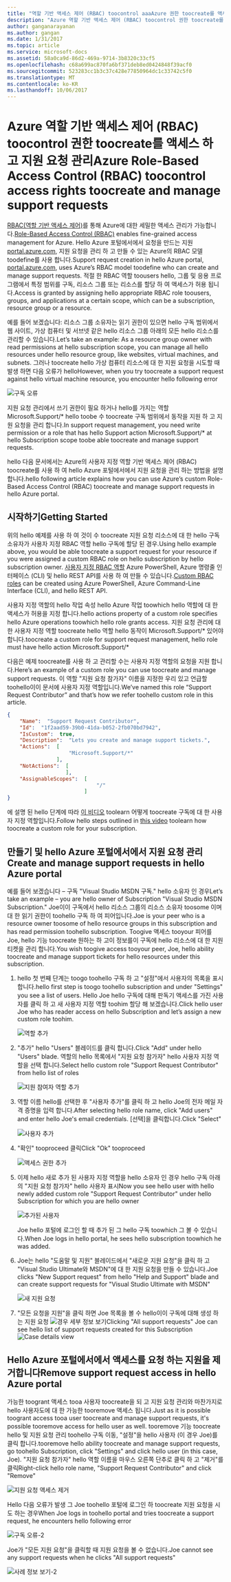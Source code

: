 ```yaml
---
title: "역할 기반 액세스 제어 (RBAC) toocontrol aaaAzure 권한 toocreate를 액세스 하 고 지원 요청 관리 | Microsoft Docs"
description: "Azure 역할 기반 액세스 제어 (RBAC) toocontrol 권한 toocreate를 액세스 하 고 지원 요청 관리"
author: ganganarayanan
ms.author: gangan
ms.date: 1/31/2017
ms.topic: article
ms.service: microsoft-docs
ms.assetid: 58a0ca9d-86d2-469a-9714-3b8320c33cf5
ms.openlocfilehash: c68a699ac870fa6bf371deb8ed0424848f39acf0
ms.sourcegitcommit: 523283cc1b3c37c428e77850964dc1c33742c5f0
ms.translationtype: MT
ms.contentlocale: ko-KR
ms.lasthandoff: 10/06/2017
---
```

# <a name="azure-role-based-access-control-rbac-toocontrol-access-rights-toocreate-and-manage-support-requests"></a><span data-ttu-id="0a4af-103">Azure 역할 기반 액세스 제어 (RBAC) toocontrol 권한 toocreate를 액세스 하 고 지원 요청 관리</span><span class="sxs-lookup"><span data-stu-id="0a4af-103">Azure Role-Based Access Control (RBAC) toocontrol access rights toocreate and manage support requests</span></span>

<span data-ttu-id="0a4af-104">[RBAC(역할 기반 액세스 제어)](https://docs.microsoft.com/azure/active-directory/role-based-access-control-what-is)를 통해 Azure에 대한 세밀한 액세스 관리가 가능합니다.</span><span class="sxs-lookup"><span data-stu-id="0a4af-104">[Role-Based Access Control (RBAC)](https://docs.microsoft.com/azure/active-directory/role-based-access-control-what-is) enables fine-grained access management for Azure.</span></span>
<span data-ttu-id="0a4af-105">Hello Azure 포털에서에서 요청을 만드는 지원 [portal.azure.com](https://portal.azure.com), 지원 요청을 관리 하 고 만들 수 있는 Azure의 RBAC 모델 toodefine를 사용 합니다.</span><span class="sxs-lookup"><span data-stu-id="0a4af-105">Support request creation in hello Azure portal, [portal.azure.com](https://portal.azure.com), uses Azure’s RBAC model toodefine who can create and manage support requests.</span></span>
<span data-ttu-id="0a4af-106">적절 한 RBAC 역할 toousers hello, 그룹 및 응용 프로그램에서 특정 범위를 구독, 리소스 그룹 또는 리소스를 할당 하 여 액세스가 허용 됩니다.</span><span class="sxs-lookup"><span data-stu-id="0a4af-106">Access is granted by assigning hello appropriate RBAC role toousers, groups, and applications at a certain scope, which can be a subscription, resource group or a resource.</span></span>

<span data-ttu-id="0a4af-107">예를 들어 보겠습니다: 리소스 그룹 소유자는 읽기 권한이 있으면 hello 구독 범위에서 웹 사이트, 가상 컴퓨터 및 서브넷 같은 hello 리소스 그룹 아래의 모든 hello 리소스를 관리할 수 있습니다.</span><span class="sxs-lookup"><span data-stu-id="0a4af-107">Let’s take an example: As a resource group owner with read permissions at hello subscription scope, you can manage all hello resources under hello resource group, like websites, virtual machines, and subnets.</span></span>
<span data-ttu-id="0a4af-108">그러나 toocreate hello 가상 컴퓨터 리소스에 대 한 지원 요청을 시도할 때 발생 하면 다음 오류가 hello</span><span class="sxs-lookup"><span data-stu-id="0a4af-108">However, when you try toocreate a support request against hello virtual machine resource, you encounter hello following error</span></span>

![구독 오류](./media/create-manage-support-requests-using-access-control/subscription-error.png)

<span data-ttu-id="0a4af-110">지원 요청 관리에서 쓰기 권한이 필요 하거나 hello를 가지는 역할 Microsoft.Support/* hello toobe 수 toocreate 구독 범위에서 동작을 지원 하 고 지원 요청을 관리 합니다.</span><span class="sxs-lookup"><span data-stu-id="0a4af-110">In support request management, you need write permission or a role that has hello Support action Microsoft.Support/* at hello Subscription scope toobe able toocreate and manage support requests.</span></span>

<span data-ttu-id="0a4af-111">hello 다음 문서에서는 Azure의 사용자 지정 역할 기반 액세스 제어 (RBAC) toocreate를 사용 하 여 hello Azure 포털에서에서 지원 요청을 관리 하는 방법을 설명 합니다.</span><span class="sxs-lookup"><span data-stu-id="0a4af-111">hello following article explains how you can use Azure’s custom Role-Based Access Control (RBAC) toocreate and manage support requests in hello Azure portal.</span></span>

## <a name="getting-started"></a><span data-ttu-id="0a4af-112">시작하기</span><span class="sxs-lookup"><span data-stu-id="0a4af-112">Getting Started</span></span>

<span data-ttu-id="0a4af-113">위의 hello 예제를 사용 하 여 것이 수 toocreate 지원 요청 리소스에 대 한 hello 구독 소유자가 사용자 지정 RBAC 역할 hello 구독에 할당 된 경우.</span><span class="sxs-lookup"><span data-stu-id="0a4af-113">Using hello example above, you would be able toocreate a support request for your resource if you were assigned a custom RBAC role on hello subscription by hello subscription owner.</span></span>
<span data-ttu-id="0a4af-114">[사용자 지정 RBAC 역할](https://azure.microsoft.com/documentation/articles/role-based-access-control-custom-roles/) Azure PowerShell, Azure 명령줄 인터페이스 (CLI) 및 hello REST API를 사용 하 여 만들 수 있습니다.</span><span class="sxs-lookup"><span data-stu-id="0a4af-114">[Custom RBAC roles](https://azure.microsoft.com/documentation/articles/role-based-access-control-custom-roles/) can be created using Azure PowerShell, Azure Command-Line Interface (CLI), and hello REST API.</span></span>

<span data-ttu-id="0a4af-115">사용자 지정 역할의 hello 작업 속성 hello Azure 작업 toowhich hello 역할에 대 한 액세스가 허용을 지정 합니다.</span><span class="sxs-lookup"><span data-stu-id="0a4af-115">hello actions property of a custom role specifies hello Azure operations toowhich hello role grants access.</span></span>
<span data-ttu-id="0a4af-116">지원 요청 관리에 대 한 사용자 지정 역할 toocreate hello 역할 hello 동작이 Microsoft.Support/* 있어야 합니다.</span><span class="sxs-lookup"><span data-stu-id="0a4af-116">toocreate a custom role for support request management, hello role must have hello action Microsoft.Support/*</span></span>

<span data-ttu-id="0a4af-117">다음은 예제 toocreate를 사용 하 고 관리할 수는 사용자 지정 역할의 요청을 지원 합니다.</span><span class="sxs-lookup"><span data-stu-id="0a4af-117">Here’s an example of a custom role you can use toocreate and manage support requests.</span></span>
<span data-ttu-id="0a4af-118">이 역할 "지원 요청 참가자" 이름을 지정한 우리 있고 언급할 toohello이이 문서에 사용자 지정 역할입니다.</span><span class="sxs-lookup"><span data-stu-id="0a4af-118">We’ve named this role “Support Request Contributor” and that’s how we refer toohello custom role in this article.</span></span>

``` Json
{
    "Name":  "Support Request Contributor",
    "Id":  "1f2aad59-39b0-41da-b052-2fb070bd7942",
    "IsCustom":  true,
    "Description":  "Lets you create and manage support tickets.",
    "Actions":  [
                    "Microsoft.Support/*"
                ],
    "NotActions":  [
                   ],
    "AssignableScopes":  [
                             "/"
                         ]
}
```

<span data-ttu-id="0a4af-119">에 설명 된 hello 단계에 따라 [이 비디오](https://www.youtube.com/watch?v=-PaBaDmfwKI) toolearn 어떻게 toocreate 구독에 대 한 사용자 지정 역할입니다.</span><span class="sxs-lookup"><span data-stu-id="0a4af-119">Follow hello steps outlined in [this video](https://www.youtube.com/watch?v=-PaBaDmfwKI) toolearn how toocreate a custom role for your subscription.</span></span>

## <a name="create-and-manage-support-requests-in-hello-azure-portal"></a><span data-ttu-id="0a4af-120">만들기 및 hello Azure 포털에서에서 지원 요청 관리</span><span class="sxs-lookup"><span data-stu-id="0a4af-120">Create and manage support requests in hello Azure portal</span></span>

<span data-ttu-id="0a4af-121">예를 들어 보겠습니다 – 구독 "Visual Studio MSDN 구독." hello 소유자 인 경우</span><span class="sxs-lookup"><span data-stu-id="0a4af-121">Let’s take an example – you are hello owner of Subscription "Visual Studio MSDN Subscription."</span></span>
<span data-ttu-id="0a4af-122">Joe이이 구독에서 hello 리소스 그룹의 리소스 소유자 toosome 이며 대 한 읽기 권한이 toohello 구독 하 여 피어입니다.</span><span class="sxs-lookup"><span data-stu-id="0a4af-122">Joe is your peer who is a resource owner toosome of hello resource groups in this subscription and has read permission toohello subscription.</span></span>
<span data-ttu-id="0a4af-123">Toogive 액세스 tooyour 피어를 Joe, hello 기능 toocreate 원하는 하 고이 정보를이 구독에 hello 리소스에 대 한 지원 티켓을 관리 합니다.</span><span class="sxs-lookup"><span data-stu-id="0a4af-123">You wish toogive access tooyour peer, Joe, hello ability toocreate and manage support tickets for hello resources under this subscription.</span></span>

1. <span data-ttu-id="0a4af-124">hello 첫 번째 단계는 toogo toohello 구독 하 고 "설정"에서 사용자의 목록을 표시 합니다.</span><span class="sxs-lookup"><span data-stu-id="0a4af-124">hello first step is toogo toohello subscription and under "Settings" you see a list of users.</span></span> <span data-ttu-id="0a4af-125">Hello Joe hello 구독에 대해 판독기 액세스를 가진 사용자를 클릭 하 고 새 사용자 지정 역할 toohim 할당 해 보겠습니다.</span><span class="sxs-lookup"><span data-stu-id="0a4af-125">Click hello user Joe who has reader access on hello Subscription and let’s assign a new custom role toohim.</span></span>

    ![역할 추가](./media/create-manage-support-requests-using-access-control/add-role.png)

2. <span data-ttu-id="0a4af-127">"추가" hello "Users" 블레이드를 클릭 합니다.</span><span class="sxs-lookup"><span data-stu-id="0a4af-127">Click "Add" under hello "Users" blade.</span></span> <span data-ttu-id="0a4af-128">역할의 hello 목록에서 "지원 요청 참가자" hello 사용자 지정 역할을 선택 합니다.</span><span class="sxs-lookup"><span data-stu-id="0a4af-128">Select hello custom role "Support Request Contributor" from hello list of roles</span></span>

    ![지원 참여자 역할 추가](./media/create-manage-support-requests-using-access-control/add-support-contributor-role.png)

3. <span data-ttu-id="0a4af-130">역할 이름 hello를 선택한 후 "사용자 추가"를 클릭 하 고 hello Joe의 전자 메일 자격 증명을 입력 합니다.</span><span class="sxs-lookup"><span data-stu-id="0a4af-130">After selecting hello role name, click "Add users" and enter hello Joe's email credentials.</span></span> <span data-ttu-id="0a4af-131">[선택]을 클릭합니다.</span><span class="sxs-lookup"><span data-stu-id="0a4af-131">Click "Select"</span></span>

    ![사용자 추가](./media/create-manage-support-requests-using-access-control/add-users.png)

4. <span data-ttu-id="0a4af-133">"확인" tooproceed 클릭</span><span class="sxs-lookup"><span data-stu-id="0a4af-133">Click "Ok" tooproceed</span></span>

    ![액세스 권한 추가](./media/create-manage-support-requests-using-access-control/add-access.png)

5. <span data-ttu-id="0a4af-135">이제 hello 새로 추가 된 사용자 지정 역할을 hello 소유자 인 경우 hello 구독 아래의 "지원 요청 참가자" hello 사용자 표시</span><span class="sxs-lookup"><span data-stu-id="0a4af-135">Now you see hello user with hello newly added custom role "Support Request Contributor" under hello Subscription for which you are hello owner</span></span>

    ![추가된 사용자](./media/create-manage-support-requests-using-access-control/user-added.png)

    <span data-ttu-id="0a4af-137">Joe hello 포털에 로그인 할 때 추가 된 그 hello 구독 toowhich 그 볼 수 있습니다.</span><span class="sxs-lookup"><span data-stu-id="0a4af-137">When Joe logs in hello portal, he sees hello subscription toowhich he was added.</span></span>

7. <span data-ttu-id="0a4af-138">Joe는 hello "도움말 및 지원" 블레이드에서 "새로운 지원 요청"을 클릭 하 고 "Visual Studio Ultimate와 MSDN"에 대 한 지원 요청을 만들 수 있습니다.</span><span class="sxs-lookup"><span data-stu-id="0a4af-138">Joe clicks "New Support request" from hello "Help and Support" blade and can create support requests for "Visual Studio Ultimate with MSDN"</span></span>

    ![새 지원 요청](./media/create-manage-support-requests-using-access-control/new-support-request.png)

8. <span data-ttu-id="0a4af-140">"모든 요청을 지원"을 클릭 하면 Joe 목록을 볼 수 hello이이 구독에 대해 생성 하는 지원 요청 ![경우 세부 정보 보기](./media/create-manage-support-requests-using-access-control/case-details-view.png)</span><span class="sxs-lookup"><span data-stu-id="0a4af-140">Clicking "All support requests" Joe can see hello list of support requests created for this Subscription  ![Case details view](./media/create-manage-support-requests-using-access-control/case-details-view.png)</span></span>

## <a name="remove-support-request-access-in-hello-azure-portal"></a><span data-ttu-id="0a4af-141">Hello Azure 포털에서에서 액세스를 요청 하는 지원을 제거합니다</span><span class="sxs-lookup"><span data-stu-id="0a4af-141">Remove support request access in hello Azure portal</span></span>

<span data-ttu-id="0a4af-142">가능한 toogrant 액세스 tooa 사용자 toocreate을 되 고 지원 요청 관리와 마찬가지로 hello 사용자도에 대 한 가능한 tooremove 액세스 됩니다.</span><span class="sxs-lookup"><span data-stu-id="0a4af-142">Just as it is possible toogrant access tooa user toocreate and manage support requests, it's possible tooremove access for hello user as well.</span></span>
<span data-ttu-id="0a4af-143">tooremove 기능 toocreate hello 및 지원 요청 관리 toohello 구독 이동, "설정"을 hello 사용자 (이 경우 Joe)를 클릭 합니다.</span><span class="sxs-lookup"><span data-stu-id="0a4af-143">tooremove hello ability toocreate and manage support requests, go toohello Subscription, click "Settings" and click hello user (in this case, Joe).</span></span>
<span data-ttu-id="0a4af-144">"지원 요청 참가자" hello 역할 이름을 마우스 오른쪽 단추로 클릭 하 고 "제거"를 클릭</span><span class="sxs-lookup"><span data-stu-id="0a4af-144">Right-click hello role name, "Support Request Contributor" and click "Remove"</span></span>

![지원 요청 액세스 제거](./media/create-manage-support-requests-using-access-control/remove-support-request-access.png)

<span data-ttu-id="0a4af-146">Hello 다음 오류가 발생 그 Joe toohello 포털에 로그인 하 toocreate 지원 요청을 시도 하는 경우</span><span class="sxs-lookup"><span data-stu-id="0a4af-146">When Joe logs in toohello portal and tries toocreate a support request, he encounters hello following error</span></span>

![구독 오류-2](./media/create-manage-support-requests-using-access-control/subscription-error-2.png)

<span data-ttu-id="0a4af-148">Joe가 "모든 지원 요청"을 클릭할 때 지원 요청을 볼 수 없습니다.</span><span class="sxs-lookup"><span data-stu-id="0a4af-148">Joe cannot see any support requests when he clicks "All support requests"</span></span>

![사례 정보 보기-2](./media/create-manage-support-requests-using-access-control/case-details-view-2.png)

